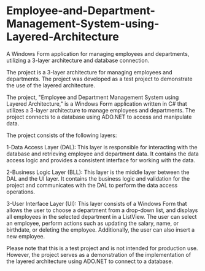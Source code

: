 # Employee-and-Department-Management-System-using-Layered-Architecture
A Windows Form application for managing employees and departments, utilizing a 3-layer architecture and database connection.

The project is a 3-layer architecture for managing employees and departments. The project was developed as a test project to demonstrate the use of the layered architecture.

The project, "Employee and Department Management System using Layered Architecture," is a Windows Form application written in C# that utilizes a 3-layer architecture to manage employees and departments. The project connects to a database using ADO.NET to access and manipulate data.

The project consists of the following layers:

1-Data Access Layer (DAL): This layer is responsible for interacting with the database and retrieving employee and department data. It contains the data access logic and   provides a consistent interface for working with the data.

2-Business Logic Layer (BLL): This layer is the middle layer between the DAL and the UI layer. It contains the business logic and validation for the project and           communicates with the DAL to perform the data access operations.

3-User Interface Layer (UI): This layer consists of a Windows Form that allows the user to choose a department from a drop-down list, and displays all employees in the     selected department in a ListView. The user can select an employee, perform actions such as updating the salary, name, or birthdate, or deleting the employee.           Additionally, the user can also insert a new employee.

Please note that this is a test project and is not intended for production use. However, the project serves as a demonstration of the implementation of the layered architecture using ADO.NET to connect to a database.



